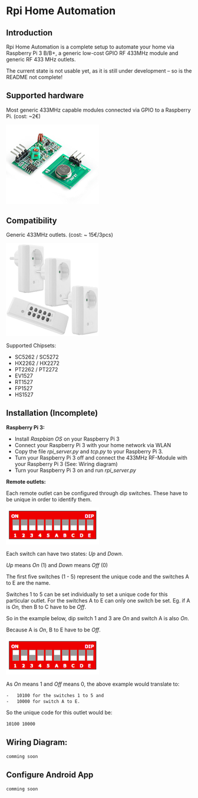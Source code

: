 Rpi Home Automation
======

Introduction
------------

Rpi Home Automation is a complete setup to automate your home via Raspberry Pi 3 B/B+, a generic low-cost GPIO RF 433MHz module and generic RF 433 MHz outlets.

The current state is not usable yet, as it is still under development – so is the README not complete!

Supported hardware
------------

Most generic 433MHz capable modules connected via GPIO to a Raspberry Pi. (cost: ~2€)

<img src="readme/433MHzRF.png" width="50%" height="50%">

Compatibility
------------

Generic 433MHz outlets. (cost: ~ 15€/3pcs)

<img src="readme/433MHzoutlet.png" width="50%" height="50%">

Supported Chipsets:

-   SC5262 / SC5272
-   HX2262 / HX2272
-   PT2262 / PT2272
-   EV1527
-   RT1527
-   FP1527
-   HS1527

Installation (Incomplete)
------------

**Raspberry Pi 3:**

-   Install *Raspbian OS* on your Raspberry Pi 3
-   Connect your Raspberry Pi 3 with your home network via WLAN
-   Copy the file *rpi\_server.py* and *tcp.py* to your Raspberry Pi 3.
-   Turn your Raspberry Pi 3 off and connect the 433MHz RF-Module with your Raspberry Pi 3 (See: Wiring diagram)
-   Turn your Raspberry Pi 3 on and run *rpi\_server.py*

**Remote outlets:**

Each remote outlet can be configured through dip switches. These have to be unique in order to identify them.

<img src="readme/dipswitch.png" width="50%" height="50%">

Each switch can have two states: *Up* and *Down*.

*Up* means *On* (1) and *Down* means *Off* (0)

The first five switches (1 - 5) represent the unique code and the switches A to E are the name.

Switches 1 to 5 can be set individually to set a unique code for this particular outlet. For the switches A to E can only one switch be set. Eg. if A is *On,* then B to C have to be *Off*.

So in the example below, dip switch 1 and 3 are *On* and switch A is also *On*.

Because A is *On*, B to E have to be *Off*.

<img src="readme/dipswitch_example.png" width="50%" height="50%">

As *On* means 1 and *Off* means 0, the above example would translate to:
```
-   10100 for the switches 1 to 5 and
-   10000 for switch A to E.
```
So the unique code for this outlet would be:
```
10100 10000
```

Wiring Diagram:
---------------
```
comming soon
```

Configure Android App
---------------------
```
comming soon
```